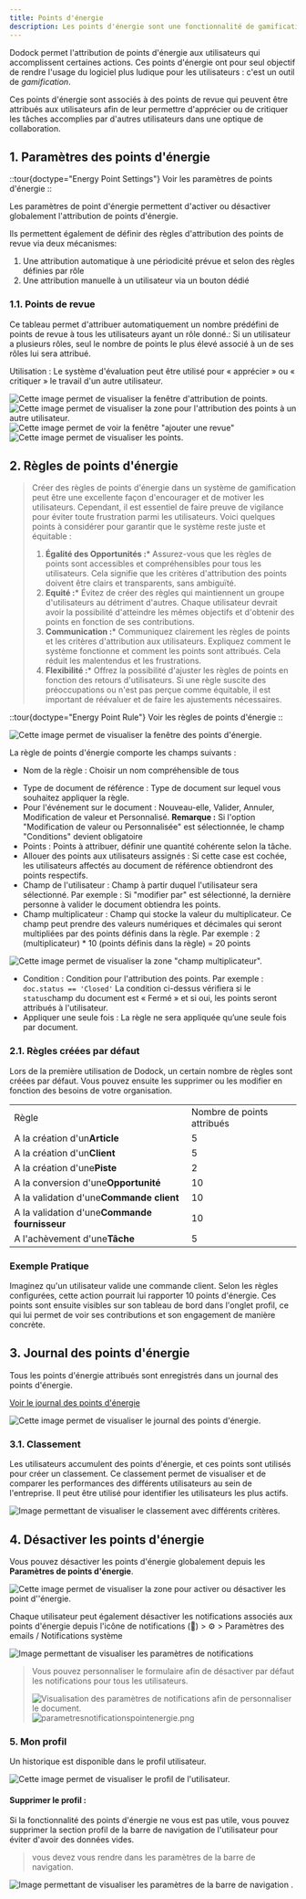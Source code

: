```yaml
---
title: Points d'énergie
description: Les points d'énergie sont une fonctionnalité de gamification, constituant des récompenses accordées aux utilisateurs pour diverses actions et réalisations au sein de Dokos. Ils servent à valoriser les efforts, l'engagement des employés.
---
```


Dodock permet l'attribution de points d'énergie aux utilisateurs qui accomplissent certaines actions. Ces points d'énergie ont pour seul objectif de rendre l'usage du logiciel plus ludique pour les utilisateurs : c'est un outil de _gamification_.

Ces points d'énergie sont associés à des points de revue qui peuvent être attribués aux utilisateurs afin de leur permettre d'apprécier ou de critiquer les tâches accomplies par d'autres utilisateurs dans une optique de collaboration.

## 1. Paramètres des points d'énergie

::tour{doctype="Energy Point Settings"}
Voir les paramètres de points d'énergie
::

Les paramètres de point d'énergie permettent d'activer ou désactiver globalement l'attribution de points d'énergie.

Ils permettent également de définir des règles d'attribution des points de revue via deux mécanismes:

1. Une attribution automatique à une périodicité prévue et selon des règles définies par rôle
2. Une attribution manuelle à un utilisateur via un bouton dédié

### 1.1. Points de revue

Ce tableau permet d'attribuer automatiquement un nombre prédéfini de points de revue à tous les utilisateurs ayant un rôle donné.: Si un utilisateur a plusieurs rôles, seul le nombre de points le plus élevé associé à un de ses rôles lui sera attribué.

Utilisation : Le système d'évaluation peut être utilisé pour « apprécier » ou « critiquer » le travail d'un autre utilisateur.

![Cette image permet de visualiser la fenêtre d'attribution de points.](/revuepointsdenergie.png)![Cette image permet de visualiser la zone pour l'attribution des points à un autre utilisateur.](/revues.png)![Cette image permet de voir la fenêtre "ajouter une revue"](/detailsrevue.png)![Cette image permet de visualiser les points.](/visupointsrevues.png)

## 2. Règles de points d'énergie

> Créer des règles de points d'énergie dans un système de gamification peut être une excellente façon d'encourager et de motiver les utilisateurs. Cependant, il est essentiel de faire preuve de vigilance pour éviter toute frustration parmi les utilisateurs. Voici quelques points à considérer pour garantir que le système reste juste et équitable :
>
> 1. **Égalité des Opportunités :**\* Assurez-vous que les règles de points sont accessibles et compréhensibles pour tous les utilisateurs. Cela signifie que les critères d'attribution des points doivent être clairs et transparents, sans ambiguïté.
> 2. **Equité :**\* Évitez de créer des règles qui maintiennent un groupe d'utilisateurs au détriment d'autres. Chaque utilisateur devrait avoir la possibilité d'atteindre les mêmes objectifs et d'obtenir des points en fonction de ses contributions.
> 3. **Communication :**\* Communiquez clairement les règles de points et les critères d'attribution aux utilisateurs. Expliquez comment le système fonctionne et comment les points sont attribués. Cela réduit les malentendus et les frustrations.
> 4. **Flexibilité :**\* Offrez la possibilité d'ajuster les règles de points en fonction des retours d'utilisateurs. Si une règle suscite des préoccupations ou n'est pas perçue comme équitable, il est important de réévaluer et de faire les ajustements nécessaires.

::tour{doctype="Energy Point Rule"}
Voir les règles de points d'énergie
::

![Cette image permet de visualiser la fenêtre des points d'énergie.](/pointsenergie.png)

La règle de points d'énergie comporte les champs suivants :

- Nom de la règle : Choisir un nom compréhensible de tous

* Type de document de référence : Type de document sur lequel vous souhaitez appliquer la règle.
* Pour l'événement sur le document : Nouveau-elle, Valider, Annuler, Modification de valeur et Personnalisé. **Remarque :** Si l'option "Modification de valeur ou Personnalisée" est sélectionnée, le champ "Conditions" devient obligatoire
* Points : Points à attribuer, définir une quantité cohérente selon la tâche.
* Allouer des points aux utilisateurs assignés : Si cette case est cochée, les utilisateurs affectés au document de référence obtiendront des points respectifs.
* Champ de l'utilisateur : Champ à partir duquel l'utilisateur sera sélectionné. Par exemple : Si "modifier par" est sélectionné, la dernière personne à valider le document obtiendra les points.
* Champ multiplicateur : Champ qui stocke la valeur du multiplicateur. Ce champ peut prendre des valeurs numériques et décimales qui seront multipliées par des points définis dans la règle. Par exemple : 2 (multiplicateur) \* 10 (points définis dans la règle) = 20 points

![Cette image permet de visualiser la zone "champ multiplicateur".](/champmultiplicateur.png)

- Condition : Condition pour l'attribution des points. Par exemple : `doc.status == 'Closed'` La condition ci-dessus vérifiera si le `status`champ du document est « Fermé » et si oui, les points seront attribués à l'utilisateur.
- Appliquer une seule fois : La règle ne sera appliquée qu’une seule fois par document.

### 2.1. Règles créées par défaut

Lors de la première utilisation de Dodock, un certain nombre de règles sont créées par défaut. Vous pouvez ensuite les supprimer ou les modifier en fonction des besoins de votre organisation.

|                                               |                            |
| --------------------------------------------- | -------------------------- |
| Règle                                         | Nombre de points attribués |
| A la création d'un**Article**                 | 5                          |
| A la création d'un**Client**                  | 5                          |
| A la création d'une**Piste**                  | 2                          |
| A la conversion d'une**Opportunité**          | 10                         |
| A la validation d'une**Commande client**      | 10                         |
| A la validation d'une**Commande fournisseur** | 10                         |
| A l'achèvement d'une**Tâche**                 | 5                          |

### Exemple Pratique

Imaginez qu'un utilisateur valide une commande client. Selon les règles configurées, cette action pourrait lui rapporter 10 points d'énergie. Ces points sont ensuite visibles sur son tableau de bord dans l'onglet profil, ce qui lui permet de voir ses contributions et son engagement de manière concrète.

## 3. Journal des points d'énergie

Tous les points d'énergie attribués sont enregistrés dans un journal des points d'énergie.

[Voir le journal des points d'énergie](https://tierslieux.dokos.io/app/energy-point-settings)

![Cette image permet de visualiser le journal des points d'énergie.](/journaldespointsdenergie.png)

### 3.1. Classement

Les utilisateurs accumulent des points d'énergie, et ces points sont utilisés pour créer un classement. Ce classement permet de visualiser et de comparer les performances des différents utilisateurs au sein de l'entreprise. Il peut être utilisé pour identifier les utilisateurs les plus actifs.

![Image permettant de visualiser le classement avec différents critères.](/Classement%20.png)

## 4. Désactiver les points d'énergie

Vous pouvez désactiver les points d'énergie globalement depuis les **Paramètres de points d'énergie**.

![Cette image permet de visualiser la zone pour activer ou désactiver les point d''énergie.](/activerpointdenergie.png)

Chaque utilisateur peut également désactiver les notifications associés aux points d'énergie depuis l'icône de notifications (🔔) > ⚙ > Paramètres des emails / Notifications système

![Image permettant de visualiser les paramètres de notifications](/notificationpointdenergie.png)

> Vous pouvez personnaliser le formulaire afin de désactiver par défaut les notifications pour tous les utilisateurs.
>
> ![Visualisation des paramètres de notifications afin de personnaliser le document.](/parametresnotificationspersonnalisation.png)![parametresnotificationspointenergie.png](/parametresnotificationspointenergie.png)

### 5. Mon profil

Un historique est disponible dans le profil utilisateur.

![Cette image permet de visualiser le profil de l'utilisateur.](/profil.png)

#### Supprimer le profil :

Si la fonctionnalité des points d'énergie ne vous est pas utile, vous pouvez supprimer la section profil de la barre de navigation de l'utilisateur pour éviter d'avoir des données vides.

> vous devez vous rendre dans les paramètres de la barre de navigation.

![Image permettant de visualiser les paramètres de la barre de navigation .](/Parametrebarredenavigation.png)
